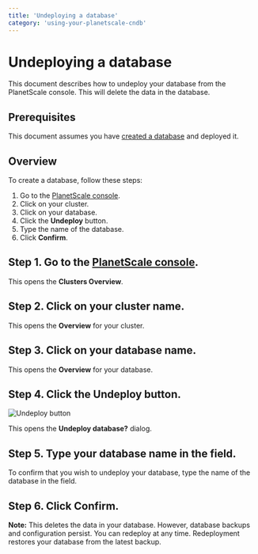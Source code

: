 ```yaml
---
title: 'Undeploying a database'
category: 'using-your-planetscale-cndb'
---
```


# Undeploying a database

This document describes how to undeploy your database from the PlanetScale console. This will delete the data in the database.

## Prerequisites

This document assumes you have [created a database](creating-database) and deployed it.

## Overview

To create a database, follow these steps:

1. Go to the [PlanetScale console](https://console.planetscale.com).
1. Click on your cluster.
1. Click on your database.
1. Click the **Undeploy** button.
1. Type the name of the database.
1. Click **Confirm**.

## Step 1. Go to the [PlanetScale console](https://console.planetscale.com).

This opens the **Clusters Overview**.

## Step 2. Click on your cluster name.

This opens the **Overview** for your cluster.

## Step 3. Click on your database name.

This opens the **Overview** for your database.

## Step 4. Click the **Undeploy** button.

![Undeploy button](/img/docs/undeploy.png)

This opens the **Undeploy database?** dialog.

## Step 5. Type your database name in the field.

To confirm that you wish to undeploy your database, type the name of the database in the field.

## Step 6. Click **Confirm**.

**Note:** This deletes the data in your database. However, database backups and configuration persist. You can redeploy at any time. Redeployment restores your database from the latest backup.

